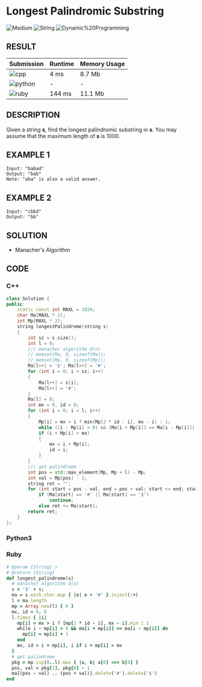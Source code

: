 # Longest Palindromic Substring

![Medium](https://img.shields.io/badge/-Medium-f0ad4e.svg) ![String](https://img.shields.io/badge/-String-007ec6.svg) ![Dynamic%20Programming](https://img.shields.io/badge/-Dynamic%20Programming-007ec6.svg)

## RESULT

| Submission                                                        | Runtime | Memory Usage |
| ----------------------------------------------------------------- | ------- | ------------ |
| ![cpp](https://img.shields.io/badge/leetcode005-cpp-f34b7d.svg)   | 4 ms    | 8.7 Mb       |
| ![python](https://img.shields.io/badge/leetcode005-py-3572A5.svg) | -       | -            |
| ![ruby](https://img.shields.io/badge/leetcode005-rb-701516.svg)   | 144 ms  | 11.1 Mb      |

## DESCRIPTION

Given a string **s**, find the longest palindromic substring in **s**. You may assume that the maximum length of **s** is 1000.

## EXAMPLE 1

```plain
Input: "babad"
Output: "bab"
Note: "aba" is also a valid answer.
```

## EXAMPLE 2

```plain
Input: "cbbd"
Output: "bb"
```

## SOLUTION

* Manacher's Algorithm

## CODE

### C++

```cpp
class Solution {
public:
    static const int MAXL = 1024;
    char Ma[MAXL * 2];
    int Mp[MAXL * 2];
    string longestPalindrome(string s)
    {
        int sz = s.size();
        int l = 0;
        /// manacher algorithm O(n)
        // memset(Ma, 0, sizeof(Ma));
        // memset(Mp, 0, sizeof(Mp));
        Ma[l++] = '$'; Ma[l++] = '#';
        for (int i = 0; i < sz; i++)
        {
            Ma[l++] = s[i];
            Ma[l++] = '#';
        }
        Ma[l] = 0;
        int mx = 0, id = 0;
        for (int i = 0; i < l; i++)
        {
            Mp[i] = mx > i ? min(Mp[2 * id - i], mx - i) : 1;
            while ((i - Mp[i] > 0) && (Ma[i + Mp[i]] == Ma[i - Mp[i]])) Mp[i]++;
            if (i + Mp[i] > mx)
            {
                mx = i + Mp[i];
                id = i;
            }
        }
        /// get palindrome
        int pos = std::max_element(Mp, Mp + l) - Mp;
        int val = Mp[pos] - 1;
        string ret = "";
        for (int start = pos - val, end = pos + val; start <= end; start++)
            if (Ma[start] == '#' || Ma[start] == '$')
                continue;
            else ret += Ma[start];
        return ret;
    }
};
```

### Python3

### Ruby

```ruby
# @param {String} s
# @return {String}
def longest_palindrome(s)
  # manacher algorithm O(n)
  s = '$' + s;
  ma = s.each_char.map { |e| e + '#' }.inject(:+)
  l = ma.length
  mp = Array.new(l) { 0 }
  mx, id = 0, 0
  l.times { |i|
    mp[i] = mx > i ? [mp[2 * id - i], mx - i].min : 1
    while i - mp[i] > 0 && ma[i + mp[i]] == ma[i - mp[i]] do 
      mp[i] = mp[i] + 1
    end
    mx, id = i + mp[i], i if i + mp[i] > mx
  }
  # get palindrome
  pkg = mp.zip(0..l).max { |a, b| a[0] <=> b[0] }
  pos, val = pkg[1], pkg[0] - 1
  ma[(pos - val) .. (pos + val)].delete('#').delete('$')
end
```
